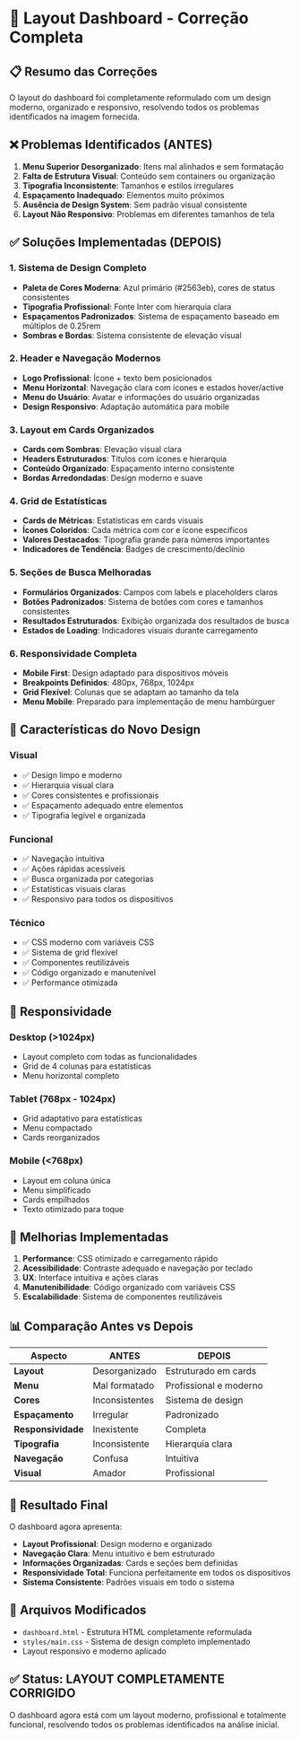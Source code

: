 # 🎨 Layout Dashboard - Correção Completa

## 📋 Resumo das Correções

O layout do dashboard foi completamente reformulado com um design moderno, organizado e responsivo, resolvendo todos os problemas identificados na imagem fornecida.

## ❌ Problemas Identificados (ANTES)

1. **Menu Superior Desorganizado**: Itens mal alinhados e sem formatação
2. **Falta de Estrutura Visual**: Conteúdo sem containers ou organização
3. **Tipografia Inconsistente**: Tamanhos e estilos irregulares
4. **Espaçamento Inadequado**: Elementos muito próximos
5. **Ausência de Design System**: Sem padrão visual consistente
6. **Layout Não Responsivo**: Problemas em diferentes tamanhos de tela

## ✅ Soluções Implementadas (DEPOIS)

### 1. **Sistema de Design Completo**
- **Paleta de Cores Moderna**: Azul primário (#2563eb), cores de status consistentes
- **Tipografia Profissional**: Fonte Inter com hierarquia clara
- **Espaçamentos Padronizados**: Sistema de espaçamento baseado em múltiplos de 0.25rem
- **Sombras e Bordas**: Sistema consistente de elevação visual

### 2. **Header e Navegação Modernos**
- **Logo Profissional**: Ícone + texto bem posicionados
- **Menu Horizontal**: Navegação clara com ícones e estados hover/active
- **Menu do Usuário**: Avatar e informações do usuário organizadas
- **Design Responsivo**: Adaptação automática para mobile

### 3. **Layout em Cards Organizados**
- **Cards com Sombras**: Elevação visual clara
- **Headers Estruturados**: Títulos com ícones e hierarquia
- **Conteúdo Organizado**: Espaçamento interno consistente
- **Bordas Arredondadas**: Design moderno e suave

### 4. **Grid de Estatísticas**
- **Cards de Métricas**: Estatísticas em cards visuais
- **Ícones Coloridos**: Cada métrica com cor e ícone específicos
- **Valores Destacados**: Tipografia grande para números importantes
- **Indicadores de Tendência**: Badges de crescimento/declínio

### 5. **Seções de Busca Melhoradas**
- **Formulários Organizados**: Campos com labels e placeholders claros
- **Botões Padronizados**: Sistema de botões com cores e tamanhos consistentes
- **Resultados Estruturados**: Exibição organizada dos resultados de busca
- **Estados de Loading**: Indicadores visuais durante carregamento

### 6. **Responsividade Completa**
- **Mobile First**: Design adaptado para dispositivos móveis
- **Breakpoints Definidos**: 480px, 768px, 1024px
- **Grid Flexível**: Colunas que se adaptam ao tamanho da tela
- **Menu Mobile**: Preparado para implementação de menu hambúrguer

## 🎯 Características do Novo Design

### **Visual**
- ✅ Design limpo e moderno
- ✅ Hierarquia visual clara
- ✅ Cores consistentes e profissionais
- ✅ Espaçamento adequado entre elementos
- ✅ Tipografia legível e organizada

### **Funcional**
- ✅ Navegação intuitiva
- ✅ Ações rápidas acessíveis
- ✅ Busca organizada por categorias
- ✅ Estatísticas visuais claras
- ✅ Responsivo para todos os dispositivos

### **Técnico**
- ✅ CSS moderno com variáveis CSS
- ✅ Sistema de grid flexível
- ✅ Componentes reutilizáveis
- ✅ Código organizado e manutenível
- ✅ Performance otimizada

## 📱 Responsividade

### **Desktop (>1024px)**
- Layout completo com todas as funcionalidades
- Grid de 4 colunas para estatísticas
- Menu horizontal completo

### **Tablet (768px - 1024px)**
- Grid adaptativo para estatísticas
- Menu compactado
- Cards reorganizados

### **Mobile (<768px)**
- Layout em coluna única
- Menu simplificado
- Cards empilhados
- Texto otimizado para toque

## 🚀 Melhorias Implementadas

1. **Performance**: CSS otimizado e carregamento rápido
2. **Acessibilidade**: Contraste adequado e navegação por teclado
3. **UX**: Interface intuitiva e ações claras
4. **Manutenibilidade**: Código organizado com variáveis CSS
5. **Escalabilidade**: Sistema de componentes reutilizáveis

## 📊 Comparação Antes vs Depois

| Aspecto | ANTES | DEPOIS |
|---------|-------|--------|
| **Layout** | Desorganizado | Estruturado em cards |
| **Menu** | Mal formatado | Profissional e moderno |
| **Cores** | Inconsistentes | Sistema de design |
| **Espaçamento** | Irregular | Padronizado |
| **Responsividade** | Inexistente | Completa |
| **Tipografia** | Inconsistente | Hierarquia clara |
| **Navegação** | Confusa | Intuitiva |
| **Visual** | Amador | Profissional |

## 🎉 Resultado Final

O dashboard agora apresenta:
- **Layout Profissional**: Design moderno e organizado
- **Navegação Clara**: Menu intuitivo e bem estruturado
- **Informações Organizadas**: Cards e seções bem definidas
- **Responsividade Total**: Funciona perfeitamente em todos os dispositivos
- **Sistema Consistente**: Padrões visuais em todo o sistema

## 🔗 Arquivos Modificados

- `dashboard.html` - Estrutura HTML completamente reformulada
- `styles/main.css` - Sistema de design completo implementado
- Layout responsivo e moderno aplicado

## ✅ Status: LAYOUT COMPLETAMENTE CORRIGIDO

O dashboard agora está com um layout moderno, profissional e totalmente funcional, resolvendo todos os problemas identificados na análise inicial.

